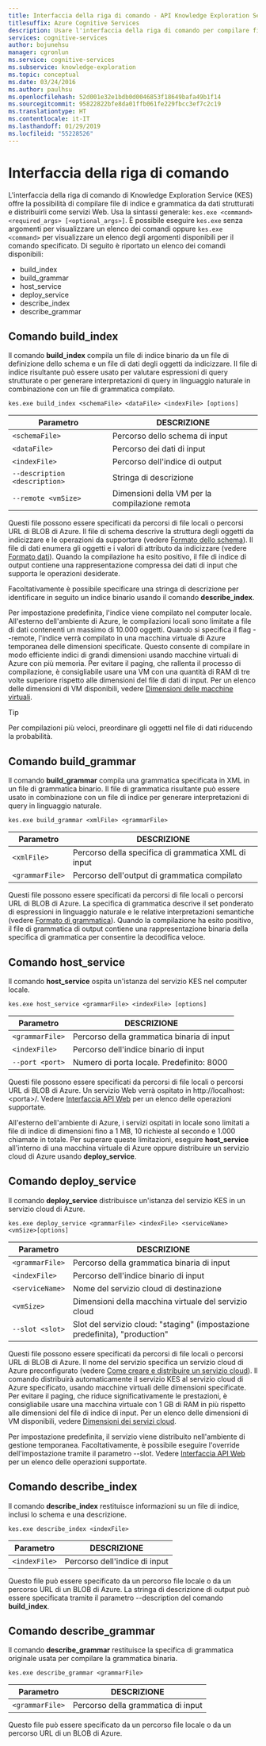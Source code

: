 ```yaml
---
title: Interfaccia della riga di comando - API Knowledge Exploration Service
titlesuffix: Azure Cognitive Services
description: Usare l'interfaccia della riga di comando per compilare file di indice e grammatica da dati strutturati e quindi distribuirli come servizi Web.
services: cognitive-services
author: bojunehsu
manager: cgronlun
ms.service: cognitive-services
ms.subservice: knowledge-exploration
ms.topic: conceptual
ms.date: 03/24/2016
ms.author: paulhsu
ms.openlocfilehash: 52d001e32e1bdb0d0046853f18649bafa49b1f14
ms.sourcegitcommit: 95822822bfe8da01ffb061fe229fbcc3ef7c2c19
ms.translationtype: HT
ms.contentlocale: it-IT
ms.lasthandoff: 01/29/2019
ms.locfileid: "55228526"
---
```

# <a name="command-line-interface"></a>Interfaccia della riga di comando

L'interfaccia della riga di comando di Knowledge Exploration Service (KES) offre la possibilità di compilare file di indice e grammatica da dati strutturati e distribuirli come servizi Web.  Usa la sintassi generale: `kes.exe <command> <required_args> [<optional_args>]`.  È possibile eseguire `kes.exe` senza argomenti per visualizzare un elenco dei comandi oppure `kes.exe <command>` per visualizzare un elenco degli argomenti disponibili per il comando specificato.  Di seguito è riportato un elenco dei comandi disponibili:

* build_index
* build_grammar
* host_service
* deploy_service
* describe_index
* describe_grammar

<a name="build_index-command"></a>

## <a name="buildindex-command"></a>Comando build_index

Il comando **build_index** compila un file di indice binario da un file di definizione dello schema e un file di dati degli oggetti da indicizzare.  Il file di indice risultante può essere usato per valutare espressioni di query strutturate o per generare interpretazioni di query in linguaggio naturale in combinazione con un file di grammatica compilato.

`kes.exe build_index <schemaFile> <dataFile> <indexFile> [options]`

| Parametro      | DESCRIZIONE               |
|----------------|---------------------------|
| `<schemaFile>` | Percorso dello schema di input |
| `<dataFile>`   | Percorso dei dati di input   |
| `<indexFile>`  | Percorso dell'indice di output |
| `--description <description>` | Stringa di descrizione |
| `--remote <vmSize>`           | Dimensioni della VM per la compilazione remota |

Questi file possono essere specificati da percorsi di file locali o percorsi URL di BLOB di Azure.  Il file di schema descrive la struttura degli oggetti da indicizzare e le operazioni da supportare (vedere [Formato dello schema](SchemaFormat.md)).  Il file di dati enumera gli oggetti e i valori di attributo da indicizzare (vedere [Formato dati](DataFormat.md)).  Quando la compilazione ha esito positivo, il file di indice di output contiene una rappresentazione compressa dei dati di input che supporta le operazioni desiderate.  

Facoltativamente è possibile specificare una stringa di descrizione per identificare in seguito un indice binario usando il comando **describe_index**.  

Per impostazione predefinita, l'indice viene compilato nel computer locale.  All'esterno dell'ambiente di Azure, le compilazioni locali sono limitate a file di dati contenenti un massimo di 10.000 oggetti.  Quando si specifica il flag --remote, l'indice verrà compilato in una macchina virtuale di Azure temporanea delle dimensioni specificate.  Questo consente di compilare in modo efficiente indici di grandi dimensioni usando macchine virtuali di Azure con più memoria.  Per evitare il paging, che rallenta il processo di compilazione, è consigliabile usare una VM con una quantità di RAM di tre volte superiore rispetto alle dimensioni del file di dati di input.  Per un elenco delle dimensioni di VM disponibili, vedere [Dimensioni delle macchine virtuali](../../../articles/virtual-machines/virtual-machines-windows-sizes.md).

> [!TIP] 
> Per compilazioni più veloci, preordinare gli oggetti nel file di dati riducendo la probabilità.

<a name="build_grammar-command"></a>

## <a name="buildgrammar-command"></a>Comando build_grammar

Il comando **build_grammar** compila una grammatica specificata in XML in un file di grammatica binario.  Il file di grammatica risultante può essere usato in combinazione con un file di indice per generare interpretazioni di query in linguaggio naturale.

`kes.exe build_grammar <xmlFile> <grammarFile>`

| Parametro       | DESCRIZIONE               |
|-----------------|---------------------------|
| `<xmlFile>`     | Percorso della specifica di grammatica XML di input |
| `<grammarFile>` | Percorso dell'output di grammatica compilato         |

Questi file possono essere specificati da percorsi di file locali o percorsi URL di BLOB di Azure.  La specifica di grammatica descrive il set ponderato di espressioni in linguaggio naturale e le relative interpretazioni semantiche (vedere [Formato di grammatica](GrammarFormat.md)).  Quando la compilazione ha esito positivo, il file di grammatica di output contiene una rappresentazione binaria della specifica di grammatica per consentire la decodifica veloce.

<a name="host_service-command"/>

## <a name="hostservice-command"></a>Comando host_service

Il comando **host_service** ospita un'istanza del servizio KES nel computer locale.

`kes.exe host_service <grammarFile> <indexFile> [options]`

| Parametro       | DESCRIZIONE                |
|-----------------|----------------------------|
| `<grammarFile>` | Percorso della grammatica binaria di input         |
| `<indexFile>`   | Percorso dell'indice binario di input           |
| `--port <port>` | Numero di porta locale.  Predefinito: 8000 |

Questi file possono essere specificati da percorsi di file locali o percorsi URL di BLOB di Azure.  Un servizio Web verrà ospitato in http://localhost:&lt;porta&gt;/.  Vedere [Interfaccia API Web](WebAPI.md) per un elenco delle operazioni supportate.

All'esterno dell'ambiente di Azure, i servizi ospitati in locale sono limitati a file di indice di dimensioni fino a 1 MB, 10 richieste al secondo e 1.000 chiamate in totale.  Per superare queste limitazioni, eseguire **host_service** all'interno di una macchina virtuale di Azure oppure distribuire un servizio cloud di Azure usando **deploy_service**.

<a name="deploy_service-command"/>

## <a name="deployservice-command"></a>Comando deploy_service

Il comando **deploy_service** distribuisce un'istanza del servizio KES in un servizio cloud di Azure.

`kes.exe deploy_service <grammarFile> <indexFile> <serviceName> <vmSize>[options]`

| Parametro       | DESCRIZIONE                  |
|-----------------|------------------------------|
| `<grammarFile>` | Percorso della grammatica binaria di input           |
| `<indexFile>`   | Percorso dell'indice binario di input             |
| `<serviceName>` | Nome del servizio cloud di destinazione |
| `<vmSize>`      | Dimensioni della macchina virtuale del servizio cloud     |
| `--slot <slot>` | Slot del servizio cloud: "staging" (impostazione predefinita), "production" |

Questi file possono essere specificati da percorsi di file locali o percorsi URL di BLOB di Azure.  Il nome del servizio specifica un servizio cloud di Azure preconfigurato (vedere [Come creare e distribuire un servizio cloud](../../../articles/cloud-services/cloud-services-how-to-create-deploy-portal.md)).  Il comando distribuirà automaticamente il servizio KES al servizio cloud di Azure specificato, usando macchine virtuali delle dimensioni specificate.  Per evitare il paging, che riduce significativamente le prestazioni, è consigliabile usare una macchina virtuale con 1 GB di RAM in più rispetto alle dimensioni del file di indice di input.  Per un elenco delle dimensioni di VM disponibili, vedere [Dimensioni dei servizi cloud](../../../articles/cloud-services/cloud-services-sizes-specs.md).

Per impostazione predefinita, il servizio viene distribuito nell'ambiente di gestione temporanea. Facoltativamente, è possibile eseguire l'override dell'impostazione tramite il parametro --slot.  Vedere [Interfaccia API Web](WebAPI.md) per un elenco delle operazioni supportate.

<a name="describe_index-command"/>

## <a name="describeindex-command"></a>Comando describe_index

Il comando **describe_index** restituisce informazioni su un file di indice, inclusi lo schema e una descrizione.

`kes.exe describe_index <indexFile>`

| Parametro     | DESCRIZIONE      |
|---------------|------------------|
| `<indexFile>` | Percorso dell'indice di input |

Questo file può essere specificato da un percorso file locale o da un percorso URL di un BLOB di Azure.  La stringa di descrizione di output può essere specificata tramite il parametro --description del comando **build_index**.

<a name="describe_grammar-command"/>

## <a name="describegrammar-command"></a>Comando describe_grammar

Il comando **describe_grammar** restituisce la specifica di grammatica originale usata per compilare la grammatica binaria.

`kes.exe describe_grammar <grammarFile>`

| Parametro       | DESCRIZIONE      |
|-----------------|------------------|
| `<grammarFile>` | Percorso della grammatica di input |

Questo file può essere specificato da un percorso file locale o da un percorso URL di un BLOB di Azure.

